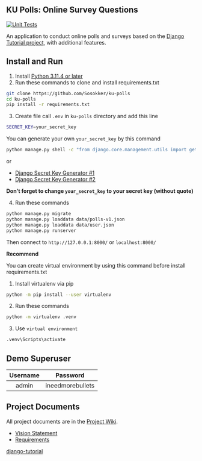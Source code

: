 ## KU Polls: Online Survey Questions 
[![Unit Tests](https://github.com/Sosokker/ku-polls/actions/workflows/django.yml/badge.svg)](https://github.com/Sosokker/ku-polls/actions/workflows/django.yml)

An application to conduct online polls and surveys based
on the [Django Tutorial project](https://docs.djangoproject.com/en/4.2/intro/tutorial01/), with additional features.

## Install and Run

1. Install [Python 3.11.4 or later](https://www.python.org/downloads/)
2. Run these commands to clone and install requirements.txt
```bash
git clone https://github.com/Sosokker/ku-polls
cd ku-polls
pip install -r requirements.txt
```
3. Create file call `.env` in `ku-polls` directory and add this line
```bash
SECRET_KEY=your_secret_key
```

You can generate your own `your_secret_key` by this command
```bash
python manage.py shell -c "from django.core.management.utils import get_random_secret_key; print(get_random_secret_key())"
```
or 
- [Django Secret Key Generator #1](https://djecrety.ir/)
- [Django Secret Key Generator #2](https://miniwebtool.com/django-secret-key-generator/)

**Don't forget to change `your_secret_key` to your secret key (without quote)**

4. Run these commands
```bash
python manage.py migrate
python manage.py loaddata data/polls-v1.json
python manage.py loaddata data/user.json
python manage.py runserver
```
Then connect to `http://127.0.0.1:8000/` or `localhost:8000/`

**Recommend**

You can create virtual environment by using this command before install requirements.txt

1. Install virtualenv via pip

```bash
python -m pip install --user virtualenv
```
2. Run these commands
```bash
python -m virtualenv .venv
```
3. Use `virtual environment`
```bash
.venv\Scripts\activate
```

## Demo Superuser

|Username|Password|
|:--:|:--:|
|admin|ineedmorebullets|

## Project Documents

All project documents are in the [Project Wiki](https://github.com/Sosokker/ku-polls/wiki).

- [Vision Statement](https://github.com/Sosokker/ku-polls/wiki/Vision-Statement)
- [Requirements](https://github.com/Sosokker/ku-polls/wiki/Requirements)

[django-tutorial](https://docs.djangoproject.com/en/4.2/intro/tutorial01/)
